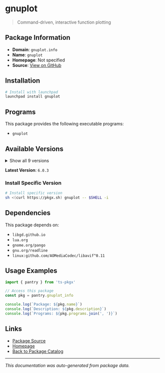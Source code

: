 # gnuplot

> Command-driven, interactive function plotting

## Package Information

- **Domain**: `gnuplot.info`
- **Name**: `gnuplot`
- **Homepage**: Not specified
- **Source**: [View on GitHub](https://github.com/pkgxdev/pantry/tree/main/projects/gnuplot.info/package.yml)

## Installation

```bash
# Install with launchpad
launchpad install gnuplot
```

## Programs

This package provides the following executable programs:

- `gnuplot`

## Available Versions

<details>
<summary>Show all 9 versions</summary>

- `6.0.3`, `6.0.2`, `6.0.1`, `6.0.0`, `5.4.10`
- `5.4.9`, `5.4.8`, `5.4.7`, `5.4.6`

</details>

**Latest Version**: `6.0.3`

### Install Specific Version

```bash
# Install specific version
sh <(curl https://pkgx.sh) gnuplot -- $SHELL -i
```

## Dependencies

This package depends on:

- `libgd.github.io`
- `lua.org`
- `gnome.org/pango`
- `gnu.org/readline`
- `linux:github.com/AOMediaCodec/libavif^0.11`

## Usage Examples

```typescript
import { pantry } from 'ts-pkgx'

// Access this package
const pkg = pantry.gnuplot_info

console.log(`Package: ${pkg.name}`)
console.log(`Description: ${pkg.description}`)
console.log(`Programs: ${pkg.programs.join(', ')}`)
```

## Links

- [Package Source](https://github.com/pkgxdev/pantry/tree/main/projects/gnuplot.info/package.yml)
- [Homepage](#)
- [Back to Package Catalog](../package-catalog.md)

---

*This documentation was auto-generated from package data.*
